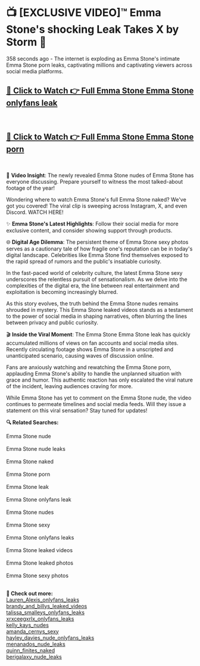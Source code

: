 # 📺 [EXCLUSIVE VIDEO]™ Emma Stone's shocking Leak Takes X by Storm 🚀

358 seconds ago - The internet is exploding as Emma Stone's intimate Emma Stone porn leaks, captivating millions and captivating viewers across social media platforms.

<h2><a href="github-6l9.pages.dev/link1">🔗 Click to Watch 👉 Full Emma Stone Emma Stone onlyfans leak</a></h2><br>
<h2><a href="github-6l9.pages.dev/link2">🔗 Click to Watch 👉 Full Emma Stone Emma Stone porn</a></h2><br>

🎥 **Video Insight**: The newly revealed Emma Stone nudes of Emma Stone has everyone discussing. Prepare yourself to witness the most talked-about footage of the year!

Wondering where to watch Emma Stone's full Emma Stone naked? We've got you covered! The viral clip is sweeping across Instagram, X, and even Discord. WATCH HERE!

✨ **Emma Stone's Latest Highlights**: Follow their social media for more exclusive content, and consider showing support through products.

🌐 **Digital Age Dilemma**: The persistent theme of Emma Stone sexy photos serves as a cautionary tale of how fragile one's reputation can be in today's digital landscape. Celebrities like Emma Stone find themselves exposed to the rapid spread of rumors and the public's insatiable curiosity.

In the fast-paced world of celebrity culture, the latest Emma Stone sexy underscores the relentless pursuit of sensationalism. As we delve into the complexities of the digital era, the line between real entertainment and exploitation is becoming increasingly blurred.

As this story evolves, the truth behind the Emma Stone nudes remains shrouded in mystery. This Emma Stone leaked videos stands as a testament to the power of social media in shaping narratives, often blurring the lines between privacy and public curiosity.

🎬 **Inside the Viral Moment**: The Emma Stone Emma Stone leak has quickly accumulated millions of views on fan accounts and social media sites. Recently circulating footage shows Emma Stone in a unscripted and unanticipated scenario, causing waves of discussion online.

Fans are anxiously watching and rewatching the Emma Stone porn, applauding Emma Stone's ability to handle the unplanned situation with grace and humor. This authentic reaction has only escalated the viral nature of the incident, leaving audiences craving for more.

While Emma Stone has yet to comment on the Emma Stone nude, the video continues to permeate timelines and social media feeds. Will they issue a statement on this viral sensation? Stay tuned for updates!

<strong>🔍 Related Searches:</strong>

Emma Stone nude
<br><br>
Emma Stone nude leaks
<br><br>
Emma Stone naked
<br><br>
Emma Stone porn
<br><br>
Emma Stone leak
<br><br>
Emma Stone onlyfans leak
<br><br>
Emma Stone nudes
<br><br>
Emma Stone sexy
<br><br>
Emma Stone onlyfans leaks
<br><br>
Emma Stone leaked videos
<br><br>
Emma Stone leaked photos
<br><br>
Emma Stone sexy photos
<br><br>



<strong>🔗 Check out more:</strong><br>
<a href="./Viral_Lauren_Alexis_Lauren_Alexis_onlyfans_leaks_FULL_CLIP_ON_X.md">Lauren_Alexis_onlyfans_leaks</a><br>
<a href="./FULL_VIDEO_brandy_and_billys_Viral_Leaked_Originals_ON_Social_Media_brandy_and_billys_leaked_videos.md">brandy_and_billys_leaked_videos</a><br>
<a href="./Leaked_talissa_smalleys_Video_talissa_smalleys_onlyfans_leaks_Uncovered_ON_X.md">talissa_smalleys_onlyfans_leaks</a><br>
<a href="./Leaked_xrxceegxrlx_Video_xrxceegxrlx_onlyfans_leaks_Uncovered_ON_X.md">xrxceegxrlx_onlyfans_leaks</a><br>
<a href="./Leaked_kelly_kays_Video_kelly_kays_nudes_Uncovered_ON_X.md">kelly_kays_nudes</a><br>
<a href="./Viral_amanda_cernys_amanda_cernys_sexy_FULL_CLIP_ON_X.md">amanda_cernys_sexy</a><br>
<a href="./Viral_hayley_davies_nude_hayley_davies_nude_onlyfans_leaks_FULL_CLIP_ON_X.md">hayley_davies_nude_onlyfans_leaks</a><br>
<a href="./FULL_VIDEO_menanados_Viral_Leaked_Originals_ON_Social_Media_menanados_nude_leaks.md">menanados_nude_leaks</a><br>
<a href="./FULL_VIDEO_quinn_finites_Viral_Leaked_Originals_ON_Social_Media_quinn_finites_naked.md">quinn_finites_naked</a><br>
<a href="./Leaked_berigalaxy_Video_berigalaxy_nude_leaks_Uncovered_ON_X.md">berigalaxy_nude_leaks</a><br>
